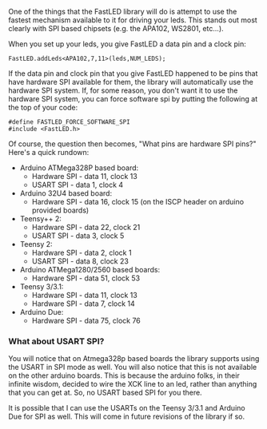 One of the things that the FastLED library will do is attempt to use the fastest mechanism available to it for driving your leds.  This stands out most clearly with SPI based chipsets (e.g. the APA102, WS2801, etc...).

When you set up your leds, you give FastLED a data pin and a clock pin:

```
FastLED.addLeds<APA102,7,11>(leds,NUM_LEDS);
```

If the data pin and clock pin that you give FastLED happened to be pins that have hardware SPI available for them, the library will automatically use the hardware SPI system.  If, for some reason, you don't want it to use the hardware SPI system, you can force software spi by putting the following at the top of your code:

```
#define FASTLED_FORCE_SOFTWARE_SPI
#include <FastLED.h>
```

Of course, the question then becomes, "What pins are hardware SPI pins?"  Here's a quick rundown:

* Arduino ATMega328P based board:
  * Hardware SPI - data 11, clock 13
  * USART SPI - data 1, clock 4
* Arduino 32U4 based board:
  * Hardware SPI - data 16, clock 15 (on the ISCP header on arduino provided boards)
* Teensy++ 2:
  * Hardware SPI - data 22, clock 21
  * USART SPI - data 3, clock 5
* Teensy 2:
  * Hardware SPI - data 2, clock 1
  * USART SPI - data 8, clock 23
* Arduino ATMega1280/2560 based boards:
  * Hardware SPI - data 51, clock 53 
* Teensy 3/3.1:
  * Hardware SPI - data 11, clock 13
  * Hardware SPI - data 7, clock 14
* Arduino Due:
  * Hardware SPI - data 75, clock 76

### What about USART SPI? ###

You will notice that on Atmega328p based boards the library supports using the USART in SPI mode as well.  You will also notice that this is not available on the other arduino boards.  This is because the arduino folks, in their infinite wisdom, decided to wire the XCK line to an led, rather than anything that you can get at.  So, no USART based SPI for you there.

It is possible that I can use the USARTs on the Teensy 3/3.1 and Arduino Due for SPI as well.  This will come in future revisions of the library if so.